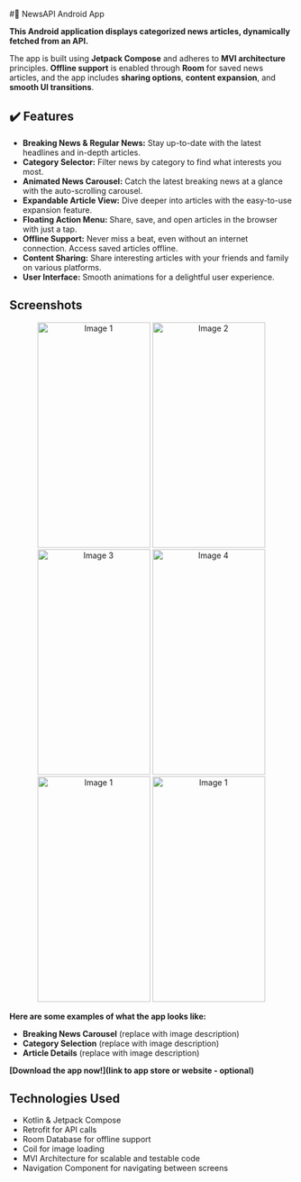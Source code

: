 #🚀 NewsAPI Android App

**This Android application displays categorized news articles, dynamically fetched from an API.**

The app is built using **Jetpack Compose** and adheres to **MVI architecture** principles. **Offline support** is enabled through **Room** for saved news articles, and the app includes **sharing options**, **content expansion**, and **smooth UI transitions**.

## ✔️ Features

* **Breaking News & Regular News:** Stay up-to-date with the latest headlines and in-depth articles.
* **Category Selector:** Filter news by category to find what interests you most.
* **Animated News Carousel:** Catch the latest breaking news at a glance with the auto-scrolling carousel.
* **Expandable Article View:** Dive deeper into articles with the easy-to-use expansion feature.
* **Floating Action Menu:** Share, save, and open articles in the browser with just a tap.
* **Offline Support:** Never miss a beat, even without an internet connection. Access saved articles offline.
* **Content Sharing:** Share interesting articles with your friends and family on various platforms.
* **User Interface:** Smooth animations for a delightful user experience.

## Screenshots
<div align="center">
<img src="https://github.com/user-attachments/assets/7873ebb0-3b70-4c8e-bcb4-c672cef6d1c9" width="200" height="400" alt="Image 1">
<img src="https://github.com/user-attachments/assets/2e3da1f1-191a-495e-a5cd-bf19da370ce3" width="200" height="400" alt="Image 2">
<img src="https://github.com/user-attachments/assets/aa10d3fa-12e1-4a5b-88ee-a6c70532b58d" width="200" height="400" alt="Image 3">
<img src="https://github.com/user-attachments/assets/c778b61c-aa72-4f02-bd73-79807c179d49" width="200" height="400" alt="Image 4">
<img src="https://github.com/user-attachments/assets/62a675fc-dff2-48ce-97ff-86460a29cdd8" width="200" height="400" alt="Image 1">
<img src="https://github.com/user-attachments/assets/d3573f25-10a6-4cee-8557-67b4b1fee222" width="200" height="400" alt="Image 1">

</div>


**Here are some examples of what the app looks like:**

* **Breaking News Carousel** (replace with image description)
* **Category Selection** (replace with image description)
* **Article Details** (replace with image description)

**[Download the app now!](link to app store or website - optional)**

## Technologies Used

* Kotlin & Jetpack Compose
* Retrofit for API calls
* Room Database for offline support
* Coil for image loading
* MVI Architecture for scalable and testable code
* Navigation Component for navigating between screens
